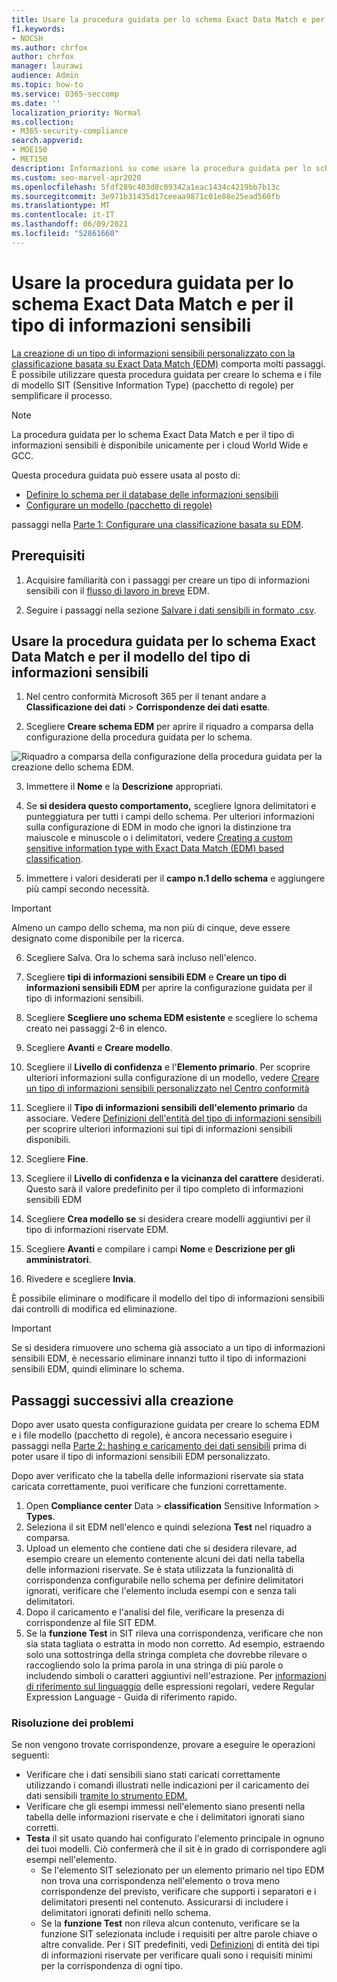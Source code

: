```yaml
---
title: Usare la procedura guidata per lo schema Exact Data Match e per il tipo di informazioni sensibili
f1.keywords:
- NOCSH
ms.author: chrfox
author: chrfox
manager: laurawi
audience: Admin
ms.topic: how-to
ms.service: O365-seccomp
ms.date: ''
localization_priority: Normal
ms.collection:
- M365-security-compliance
search.appverid:
- MOE150
- MET150
description: Informazioni su come usare la procedura guidata per lo schema Exact Data Match e per il tipo di informazioni sensibili.
ms.custom: seo-marvel-apr2020
ms.openlocfilehash: 5fdf289c403d8c09342a1eac1434c4219bb7b13c
ms.sourcegitcommit: 3e971b31435d17ceeaa9871c01e88e25ead560fb
ms.translationtype: MT
ms.contentlocale: it-IT
ms.lasthandoff: 06/09/2021
ms.locfileid: "52861660"
---
```

# <a name="use-the-exact-data-match-schema-and-sensitive-information-type-wizard"></a>Usare la procedura guidata per lo schema Exact Data Match e per il tipo di informazioni sensibili

[La creazione di un tipo di informazioni sensibili personalizzato con la classificazione basata su Exact Data Match (EDM)](create-custom-sensitive-information-types-with-exact-data-match-based-classification.md) comporta molti passaggi.  È possibile utilizzare questa procedura guidata per creare lo schema e i file di modello SIT (Sensitive Information Type) (pacchetto di regole) per semplificare il processo.

> [!NOTE]
> La procedura guidata per lo schema Exact Data Match e per il tipo di informazioni sensibili è disponibile unicamente per i cloud World Wide e GCC.

Questa procedura guidata può essere usata al posto di:

- [Definire lo schema per il database delle informazioni sensibili](create-custom-sensitive-information-types-with-exact-data-match-based-classification.md#define-the-schema-for-your-database-of-sensitive-information)
- [Configurare un modello (pacchetto di regole)](create-custom-sensitive-information-types-with-exact-data-match-based-classification.md#set-up-a-rule-package)

passaggi nella [Parte 1: Configurare una classificazione basata su EDM](create-custom-sensitive-information-types-with-exact-data-match-based-classification.md#part-1-set-up-edm-based-classification).

## <a name="pre-requisites"></a>Prerequisiti

1. Acquisire familiarità con i passaggi per creare un tipo di informazioni sensibili con il [flusso di lavoro in breve](create-custom-sensitive-information-types-with-exact-data-match-based-classification.md#the-work-flow-at-a-glance) EDM.

2. Seguire i passaggi nella sezione [Salvare i dati sensibili in formato .csv](create-custom-sensitive-information-types-with-exact-data-match-based-classification.md#save-sensitive-data-in-csv-format).

## <a name="use-the-exact-data-match-schema-and-sensitive-information-type-pattern-wizard"></a>Usare la procedura guidata per lo schema Exact Data Match e per il modello del tipo di informazioni sensibili

1. Nel centro conformità Microsoft 365 per il tenant andare a **Classificazione dei dati** > **Corrispondenze dei dati esatte**.

2. Scegliere **Creare schema EDM** per aprire il riquadro a comparsa della configurazione della procedura guidata per lo schema.

![Riquadro a comparsa della configurazione della procedura guidata per la creazione dello schema EDM.](../media/edm-schema-wizard-1.png)

3. Immettere il **Nome** e la **Descrizione** appropriati.

4. Se **si desidera questo comportamento,** scegliere Ignora delimitatori e punteggiatura per tutti i campi dello schema. Per ulteriori informazioni sulla configurazione di EDM in modo che ignori la distinzione tra maiuscole e minuscole o i delimitatori, vedere [Creating a custom sensitive information type with Exact Data Match (EDM) based classification](create-custom-sensitive-information-types-with-exact-data-match-based-classification.md).

5. Immettere i valori desiderati per il **campo n.1 dello schema** e aggiungere più campi secondo necessità. 

> [!IMPORTANT]
> Almeno un campo dello schema, ma non più di cinque, deve essere designato come disponibile per la ricerca.

6. Scegliere Salva. Ora lo schema sarà incluso nell'elenco.

7. Scegliere **tipi di informazioni sensibili EDM** e **Creare un tipo di informazioni sensibili EDM** per aprire la configurazione guidata per il tipo di informazioni sensibili.

8. Scegliere **Scegliere uno schema EDM esistente** e scegliere lo schema creato nei passaggi 2-6 in elenco.

9. Scegliere **Avanti** e **Creare modello**.

10. Scegliere il **Livello di confidenza** e l'**Elemento primario**.  Per scoprire ulteriori informazioni sulla configurazione di un modello, vedere [Creare un tipo di informazioni sensibili personalizzato nel Centro conformità](create-a-custom-sensitive-information-type.md)

11.  Scegliere il **Tipo di informazioni sensibili dell'elemento primario** da associare. Vedere [Definizioni dell'entità del tipo di informazioni sensibili](sensitive-information-type-entity-definitions.md) per scoprire ulteriori informazioni sui tipi di informazioni sensibili disponibili.

12. Scegliere **Fine**.

13. Scegliere il **Livello di confidenza e la vicinanza del carattere** desiderati.  Questo sarà il valore predefinito per il tipo completo di informazioni sensibili EDM

13. Scegliere **Crea modello se** si desidera creare modelli aggiuntivi per il tipo di informazioni riservate EDM.

14. Scegliere **Avanti** e compilare i campi **Nome** e **Descrizione per gli amministratori**.

15. Rivedere e scegliere **Invia**.

È possibile eliminare o modificare il modello del tipo di informazioni sensibili dai controlli di modifica ed eliminazione.

> [!IMPORTANT]
> Se si desidera rimuovere uno schema già associato a un tipo di informazioni sensibili EDM, è necessario eliminare innanzi tutto il tipo di informazioni sensibili EDM, quindi eliminare lo schema.

## <a name="post-creation-steps"></a>Passaggi successivi alla creazione

Dopo aver usato questa configurazione guidata per creare lo schema EDM e i file modello (pacchetto di regole), è ancora necessario eseguire i passaggi nella [Parte 2: hashing e caricamento dei dati sensibili](create-custom-sensitive-information-types-with-exact-data-match-based-classification.md#part-2-hash-and-upload-the-sensitive-data) prima di poter usare il tipo di informazioni sensibili EDM personalizzato.

Dopo aver verificato che la tabella delle informazioni riservate sia stata caricata correttamente, puoi verificare che funzioni correttamente.

1. Open **Compliance center** Data  >  **classification** Sensitive Information  >  **Types**.
2. Seleziona il sit EDM nell'elenco e quindi seleziona **Test** nel riquadro a comparsa. 
3. Upload un elemento che contiene dati che si desidera rilevare, ad esempio creare un elemento contenente alcuni dei dati nella tabella delle informazioni riservate. Se è stata utilizzata la funzionalità di corrispondenza configurabile nello schema per definire delimitatori ignorati, verificare che l'elemento includa esempi con e senza tali delimitatori.
4. Dopo il caricamento e l'analisi del file, verificare la presenza di corrispondenze al file SIT EDM.
5. Se la **funzione Test** in SIT rileva una corrispondenza, verificare che non sia stata tagliata o estratta in modo non corretto. Ad esempio, estraendo solo una sottostringa della stringa completa che dovrebbe rilevare o raccogliendo solo la prima parola in una stringa di più parole o includendo simboli o caratteri aggiuntivi nell'estrazione. Per [informazioni di riferimento sul linguaggio](/dotnet/standard/base-types/regular-expression-language-quick-reference) delle espressioni regolari, vedere Regular Expression Language - Guida di riferimento rapido. 

### <a name="troubleshooting"></a>Risoluzione dei problemi

Se non vengono trovate corrispondenze, provare a eseguire le operazioni seguenti:
- Verificare che i dati sensibili siano stati caricati correttamente utilizzando i comandi illustrati nelle indicazioni per il caricamento dei dati sensibili [tramite lo strumento EDM.](create-custom-sensitive-information-types-with-exact-data-match-based-classification.md)
- Verificare che gli esempi immessi nell'elemento siano presenti nella tabella delle informazioni riservate e che i delimitatori ignorati siano corretti.
- **Testa** il sit usato quando hai configurato l'elemento principale in ognuno dei tuoi modelli. Ciò confermerà che il sit è in grado di corrispondere agli esempi nell'elemento. 
  -  Se l'elemento SIT selezionato per un elemento primario nel tipo EDM non trova una corrispondenza nell'elemento o trova meno corrispondenze del previsto, verificare che supporti i separatori e i delimitatori presenti nel contenuto. Assicurarsi di includere i delimitatori ignorati definiti nello schema. 
  -  Se la **funzione Test** non rileva alcun contenuto, verificare se la funzione SIT selezionata include i requisiti per altre parole chiave o altre convalide. Per i SIT predefiniti, vedi [Definizioni](sensitive-information-type-entity-definitions.md) di entità dei tipi di informazioni riservate per verificare quali sono i requisiti minimi per la corrispondenza di ogni tipo.
